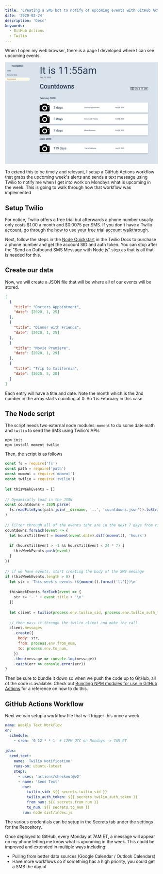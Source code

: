 ```yaml
---
title: 'Creating a SMS bot to notify of upcoming events with GitHub Actions and Twilio'
date: '2020-02-24'
description: 'Desc'
keywords:
  - GitHub Actions
  - Twilio
---
```


When I open my web browser, there is a page I developed where I can see upcoming events.

![Web UI for events](./events-web-ui.png)

To extend this to be timely and relevant, I setup a GitHub Actions workflow that grabs the upcoming week's alerts and sends a text message using Twilio to notify me when I get into work on Mondays what is upcoming in the week. This is going to walk through how that workflow was implemented

## Setup Twilio

For notice, Twilio offers a free trial but afterwards a phone number usually only costs $1.00 a month and $0.0075 per SMS. If you don't have a Twilio account, go through the [how to use your free trial account walkthrough](https://www.twilio.com/docs/usage/tutorials/how-to-use-your-free-trial-account).

Next, follow the steps in the [Node Quickstart](https://www.twilio.com/docs/sms/quickstart/node#sign-up-for-twilio-and-get-a-twilio-phone-number) in the Twilio Docs to purchase a phone number and get the account SID and auth token. You can stop after the "Send an Outbound SMS Message with Node.js" step as that is all that is needed for this.

## Create our data

Now, we will create a JSON file that will be where all of our events will be stored.

```json title=countdowns.json
[
  {
    "title": "Doctors Appointment",
    "date": [2020, 1, 25]
  },
  {
    "title": "Dinner with Friends",
    "date": [2020, 1, 25]
  },
  {
    "title": "Movie Premiere",
    "date": [2020, 1, 29]
  },
  {
    "title": "Trip to California",
    "date": [2020, 5, 20]
  }
]
```

Each entry will have a title and date. Note the month which is the 2nd number in the array starts counting at 0. So 1 is February in this case.

## The Node script

The script needs two external node modules: `moment` to do some date math and `twilio` to send the SMS using Twilio's APIs

```
npm init
npm install moment twilio
```

Then, the script is as follows

```js
const fs = require('fs')
const path = require('path')
const moment = require('moment')
const twilio = require('twilio')

let thisWeekEvents = []

// Dynamically load in the JSON
const countdowns = JSON.parse(
  fs.readFileSync(path.join(__dirname, '..', 'countdowns.json')).toString()
)

// Filter through all of the events taht are in the next 7 days from right now
countdowns.forEach(event => {
  let hoursTillEvent = moment(event.date).diff(moment(), 'hours')

  if (hoursTillEvent > -1 && hoursTillEvent < 24 * 7) {
    thisWeekEvents.push(event)
  }
})

// if we have events, start creating the body of the SMS message
if (thisWeekEvents.length > 0) {
  let str = `This week's events (${moment().format('ll')})\n`

  thisWeekEvents.forEach(event => {
    str += '- ' + event.title + '\n'
  })

  let client = twilio(process.env.twilio_sid, process.env.twilio_auth_token)

  // then pass it through the twilio client and make the call
  client.messages
    .create({
      body: str,
      from: process.env.from_num,
      to: process.env.to_num,
    })
    .then(message => console.log(message))
    .catch(err => console.error(err))
}
```

Then be sure to bundle it down so when we push the code up to GitHub, all of the code is available. Check out [Bundling NPM modules for use in GitHub Actions](/blog/2020-02-23-github-actions-webpack/) for a reference on how to do this.

## GitHub Actions Workflow

Next we can setup a workflow file that will trigger this once a week.

```yml title=weekly-text.yml
name: Weekly Text Workflow
on:
  schedule:
    - cron: '0 12 * * 1' # 12PM UTC on Mondays -> 7AM ET

jobs:
  send_text:
    name: 'Twilio Notification'
    runs-on: ubuntu-latest
    steps:
      - uses: 'actions/checkout@v2'
      - name: 'Send Text'
        env:
          twilio_sid: ${{ secrets.twilio_sid }}
          twilio_auth_token: ${{ secrets.twilio_auth_token }}
          from_num: ${{ secrets.from_num }}
          to_num: ${{ secrets.to_num }}
        run: node dist/index.js
```

The various credentials can be setup in the Secrets tab under the settings for the Repository.

Once deployed to GitHub, every Monday at 7AM ET, a message will appear on my phone letting me know what is upcoming in the week. This could be improved and extended in multiple ways including:

- Pulling from better data sources (Google Calendar / Outlook Calendars)
- Have more workflows so if something has a high priority, you could get a SMS the day of
